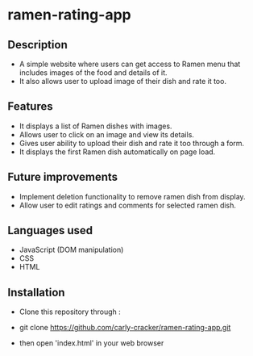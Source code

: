 # ramen-rating-app

## Description
- A simple website where users can get access to Ramen  menu that includes images of the food and details of it. 
- It also allows user to upload image of their dish and rate it too.

## Features
- It displays a list of Ramen dishes with images.
- Allows user to click on an image and view its details.
- Gives user ability to upload their dish and rate it too through a form.
- It displays the first Ramen dish automatically on page load.

## Future improvements
- Implement deletion functionality to remove ramen dish from display.
- Allow user to edit ratings and comments for selected ramen dish.


## Languages used
- JavaScript (DOM manipulation)
- CSS
- HTML

## Installation
- Clone this repository through :
+ git clone https://github.com/carly-cracker/ramen-rating-app.git
- then open 'index.html' in your web browser
